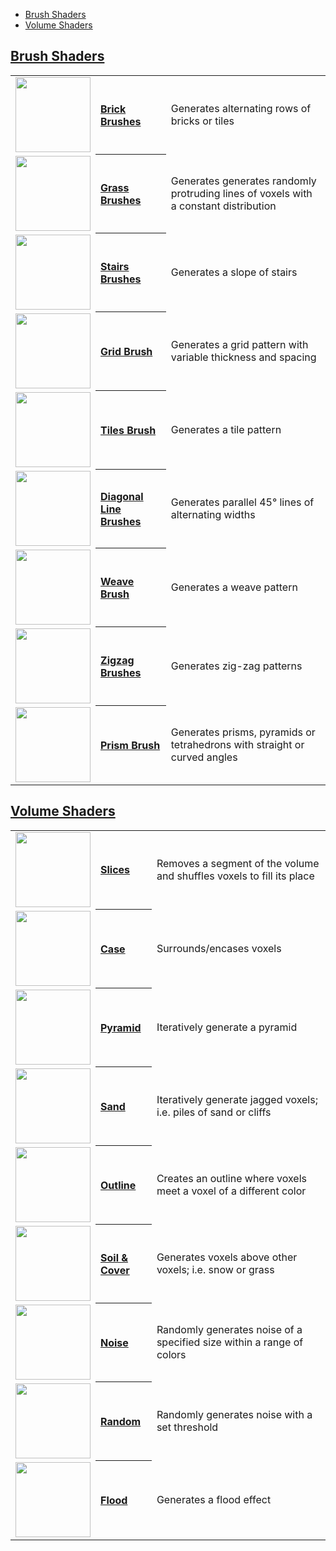 - [Brush Shaders](#brush-shaders)
- [Volume Shaders](#volume-shaders)

## [Brush Shaders](brush-shaders)

<!-- LIST brushes 120 -->
<table>
	<tbody>
		<tr>
			<td valign="center" align="left"><a href="Brick-Brushes"><img width="120" src="https://s3.amazonaws.com/misc.lachlanmcdonald.com/magicavoxel-shaders/icons1/bricks.png?cache=1594378540" alt=""></a></td>
			<th valign="center" align="left"><a href="Brick-Brushes">Brick Brushes</a></th>
			<td valign="center">Generates alternating rows of bricks or tiles</td>
		</tr>
		<tr>
			<td valign="center" align="left"><a href="Grass-Brushes"><img width="120" src="https://s3.amazonaws.com/misc.lachlanmcdonald.com/magicavoxel-shaders/icons1/grass.png?cache=1594378540" alt=""></a></td>
			<th valign="center" align="left"><a href="Grass-Brushes">Grass Brushes</a></th>
			<td valign="center">Generates generates randomly protruding lines of voxels with a constant distribution</td>
		</tr>
		<tr>
			<td valign="center" align="left"><a href="Stairs-Brushes"><img width="120" src="https://s3.amazonaws.com/misc.lachlanmcdonald.com/magicavoxel-shaders/icons1/stairs.png?cache=1594378540" alt=""></a></td>
			<th valign="center" align="left"><a href="Stairs-Brushes">Stairs Brushes</a></th>
			<td valign="center">Generates a slope of stairs</td>
		</tr>
		<tr>
			<td valign="center" align="left"><a href="Grid-Brush"><img width="120" src="https://s3.amazonaws.com/misc.lachlanmcdonald.com/magicavoxel-shaders/icons1/grid.png?cache=1594378540" alt=""></a></td>
			<th valign="center" align="left"><a href="Grid-Brush">Grid Brush</a></th>
			<td valign="center">Generates a grid pattern with variable thickness and spacing</td>
		</tr>
		<tr>
			<td valign="center" align="left"><a href="Tiles-Brush"><img width="120" src="https://s3.amazonaws.com/misc.lachlanmcdonald.com/magicavoxel-shaders/icons1/tiles.png?cache=1594378540" alt=""></a></td>
			<th valign="center" align="left"><a href="Tiles-Brush">Tiles Brush</a></th>
			<td valign="center">Generates a tile pattern</td>
		</tr>
		<tr>
			<td valign="center" align="left"><a href="Diagonal-Line-Brushes"><img width="120" src="https://s3.amazonaws.com/misc.lachlanmcdonald.com/magicavoxel-shaders/icons1/diagonal2.png?cache=1594378540" alt=""></a></td>
			<th valign="center" align="left"><a href="Diagonal-Line-Brushes">Diagonal Line Brushes</a></th>
			<td valign="center">Generates parallel 45° lines of alternating widths</td>
		</tr>
		<tr>
			<td valign="center" align="left"><a href="Weave-Brush"><img width="120" src="https://s3.amazonaws.com/misc.lachlanmcdonald.com/magicavoxel-shaders/icons1/weave.png?cache=1594378540" alt=""></a></td>
			<th valign="center" align="left"><a href="Weave-Brush">Weave Brush</a></th>
			<td valign="center">Generates a weave pattern</td>
		</tr>
		<tr>
			<td valign="center" align="left"><a href="Zigzag-Brushes"><img width="120" src="https://s3.amazonaws.com/misc.lachlanmcdonald.com/magicavoxel-shaders/icons1/zigzag2.png?cache=1594378540" alt=""></a></td>
			<th valign="center" align="left"><a href="Zigzag-Brushes">Zigzag Brushes</a></th>
			<td valign="center">Generates zig-zag patterns</td>
		</tr>
		<tr>
			<td valign="center" align="left"><a href="Prism-Brush"><img width="120" src="https://s3.amazonaws.com/misc.lachlanmcdonald.com/magicavoxel-shaders/icons1/prism.png?cache=1594118309" alt=""></a></td>
			<th valign="center" align="left"><a href="Prism-Brush">Prism Brush</a></th>
			<td valign="center">Generates prisms, pyramids or tetrahedrons with straight or curved angles</td>
		</tr>
	</tbody>
</table>
<!-- END -->

## [Volume Shaders](volume-shaders)

<!-- LIST volumes 120 -->
<table>
	<tbody>
		<tr>
			<td valign="center" align="left"><a href="slices"><img width="120" src="https://s3.amazonaws.com/misc.lachlanmcdonald.com/magicavoxel-shaders/icons1/slice.png?cache=1594378540" alt=""></a></td>
			<th valign="center" align="left"><a href="slices">Slices</a></th>
			<td valign="center">Removes a segment of the volume and shuffles voxels to fill its place</td>
		</tr>
		<tr>
			<td valign="center" align="left"><a href="case"><img width="120" src="https://s3.amazonaws.com/misc.lachlanmcdonald.com/magicavoxel-shaders/icons1/case.png?cache=1594378540" alt=""></a></td>
			<th valign="center" align="left"><a href="case">Case</a></th>
			<td valign="center">Surrounds/encases voxels</td>
		</tr>
		<tr>
			<td valign="center" align="left"><a href="pyramid"><img width="120" src="https://s3.amazonaws.com/misc.lachlanmcdonald.com/magicavoxel-shaders/icons1/pyramid.png?cache=1594378540" alt=""></a></td>
			<th valign="center" align="left"><a href="pyramid">Pyramid</a></th>
			<td valign="center">Iteratively generate a pyramid</td>
		</tr>
		<tr>
			<td valign="center" align="left"><a href="sand"><img width="120" src="https://s3.amazonaws.com/misc.lachlanmcdonald.com/magicavoxel-shaders/icons1/sand.png?cache=1594378540" alt=""></a></td>
			<th valign="center" align="left"><a href="sand">Sand</a></th>
			<td valign="center">Iteratively generate jagged voxels; i.e. piles of sand or cliffs</td>
		</tr>
		<tr>
			<td valign="center" align="left"><a href="outline"><img width="120" src="https://s3.amazonaws.com/misc.lachlanmcdonald.com/magicavoxel-shaders/icons1/outline.png?cache=1594378540" alt=""></a></td>
			<th valign="center" align="left"><a href="outline">Outline</a></th>
			<td valign="center">Creates an outline where voxels meet a voxel of a different color</td>
		</tr>
		<tr>
			<td valign="center" align="left"><a href="Soil-&-Cover"><img width="120" src="https://s3.amazonaws.com/misc.lachlanmcdonald.com/magicavoxel-shaders/icons1/soil.png?cache=1594378540" alt=""></a></td>
			<th valign="center" align="left"><a href="Soil-&-Cover">Soil &amp; Cover</a></th>
			<td valign="center">Generates voxels above other voxels; i.e. snow or grass</td>
		</tr>
		<tr>
			<td valign="center" align="left"><a href="noise"><img width="120" src="https://s3.amazonaws.com/misc.lachlanmcdonald.com/magicavoxel-shaders/icons1/noise.png?cache=1594378540" alt=""></a></td>
			<th valign="center" align="left"><a href="noise">Noise</a></th>
			<td valign="center">Randomly generates noise of a specified size within a range of colors</td>
		</tr>
		<tr>
			<td valign="center" align="left"><a href="random"><img width="120" src="https://s3.amazonaws.com/misc.lachlanmcdonald.com/magicavoxel-shaders/icons1/random.png?cache=1594378540" alt=""></a></td>
			<th valign="center" align="left"><a href="random">Random</a></th>
			<td valign="center">Randomly generates noise with a set threshold</td>
		</tr>
		<tr>
			<td valign="center" align="left"><a href="flood"><img width="120" src="https://s3.amazonaws.com/misc.lachlanmcdonald.com/magicavoxel-shaders/icons1/flood.png?cache=1594378540" alt=""></a></td>
			<th valign="center" align="left"><a href="flood">Flood</a></th>
			<td valign="center">Generates a flood effect</td>
		</tr>
	</tbody>
</table>
<!-- END -->

